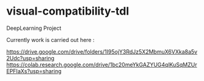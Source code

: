 # visual-compatibility-tdl
DeepLearning Project

Currently work is carried out here :

https://drive.google.com/drive/folders/1I95ojY3RdJz5X2MbmuX6VXka8a5v2Udc?usp=sharing
https://colab.research.google.com/drive/1bc20meYkGAZYUG4qlKuSqMZUrEPFIaXs?usp=sharing

